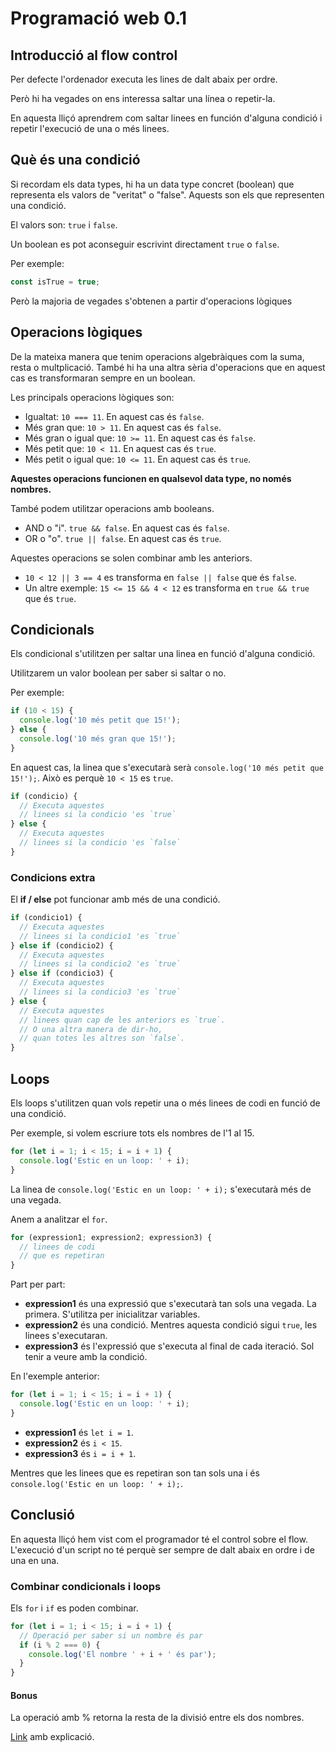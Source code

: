 # Programació web 0.1

## Introducció al flow control

Per defecte l'ordenador executa les lines de dalt abaix per ordre.

Però hi ha vegades on ens interessa saltar una línea o repetir-la.

En aquesta lliçó aprendrem com saltar linees en función d'alguna condició i repetir l'execució de una o més linees.

## Què és una condició

Si recordam els data types, hi ha un data type concret (boolean) que representa els valors de "veritat" o "false". Aquests son els que representen una condició.

El valors son: `true` i `false`.

Un boolean es pot aconseguir escrivint directament `true` o `false`.

Per exemple:

```javascript
const isTrue = true;
```

Però la majoria de vegades s'obtenen a partir d'operacions lògiques

## Operacions lògiques

De la mateixa manera que tenim operacions algebràiques com la suma, resta o multplicació. També hi ha una altra sèria d'operacions que en aquest cas es transformaran sempre en un boolean.

Les principals operacions lògiques son:

* Igualtat: `10 === 11`. En aquest cas és `false`.
* Més gran que: `10 > 11`. En aquest cas és `false`.
* Més gran o igual que: `10 >= 11`. En aquest cas és `false`.
* Més petit que: `10 < 11`. En aquest cas és `true`.
* Més petit o igual que: `10 <= 11`. En aquest cas és `true`.

**Aquestes operacions funcionen en qualsevol data type, no només nombres.**

També podem utilitzar operacions amb booleans.

* AND o "i". `true && false`. En aquest cas és `false`.
* OR o "o". `true || false`. En aquest cas és `true`.

Aquestes operacions se solen combinar amb les anteriors.

* `10 < 12 || 3 == 4` es transforma en `false || false` que és `false`.
* Un altre exemple: `15 <= 15 && 4 < 12` es transforma en `true && true` que és `true`.

## Condicionals

Els condicional s'utilitzen per saltar una linea en funció d'alguna condició.

Utilitzarem un valor boolean per saber si saltar o no.

Per exemple:

```javascript
if (10 < 15) {
  console.log('10 més petit que 15!');
} else {
  console.log('10 més gran que 15!');
}
```

En aquest cas, la linea que s'executarà serà `console.log('10 més petit que 15!');`. Això es perquè `10 < 15` es `true`.

```javascript
if (condicio) {
  // Executa aquestes
  // linees si la condicio 'es `true`
} else {
  // Executa aquestes
  // linees si la condicio 'es `false`
}
```

### Condicions extra

El **if / else** pot funcionar amb més de una condició.

```javascript
if (condicio1) {
  // Executa aquestes
  // linees si la condicio1 'es `true`
} else if (condicio2) {
  // Executa aquestes
  // linees si la condicio2 'es `true`
} else if (condicio3) {
  // Executa aquestes
  // linees si la condicio3 'es `true`
} else {
  // Executa aquestes
  // linees quan cap de les anteriors es `true`.
  // O una altra manera de dir-ho,
  // quan totes les altres son `false`.
}
```

## Loops

Els loops s'utilitzen quan vols repetir una o més linees de codi en funció de una condició.

Per exemple, si volem escriure tots els nombres de l'1 al 15.

```javascript
for (let i = 1; i < 15; i = i + 1) {
  console.log('Estic en un loop: ' + i);
}
```

La linea de `console.log('Estic en un loop: ' + i);` s'executarà més de una vegada.

Anem a analitzar el `for`.

```javascript
for (expression1; expression2; expression3) {
  // linees de codi
  // que es repetiran
}
```

Part per part:

* **expression1** és una expressió que s'executarà tan sols una vegada. La primera. S'utilitza per inicialitzar variables.
* **expression2** és una condició. Mentres aquesta condició sigui `true`, les linees s'executaran.
* **expression3** és l'expressió que s'executa al final de cada iteració. Sol tenir a veure amb la condició.

En l'exemple anterior:

```javascript
for (let i = 1; i < 15; i = i + 1) {
  console.log('Estic en un loop: ' + i);
}
```

* **expression1** és `let i = 1`.
* **expression2** és `i < 15`.
* **expression3** és `i = i + 1`.

Mentres que les linees que es repetiran son tan sols una i és `console.log('Estic en un loop: ' + i);`.

## Conclusió

En aquesta lliçó hem vist com el programador té el control sobre el flow. L'execució d'un script no té perquè ser sempre de dalt abaix en ordre i de una en una.

### Combinar condicionals i loops

Els `for` i `if` es poden combinar.

```javascript
for (let i = 1; i < 15; i = i + 1) {
  // Operació per saber si un nombre és par
  if (i % 2 === 0) {
    console.log('El nombre ' + i + ' és par');
  }
}
```

#### Bonus

La operació amb % retorna la resta de la divisió entre els dos nombres.

[Link](https://www.disfrutalasmatematicas.com/definiciones/residuo-resto.html) amb explicació.
